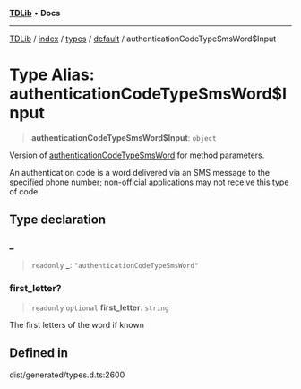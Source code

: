 [**TDLib**](../../../../../../README.md) • **Docs**

***

[TDLib](../../../../../../modules.md) / [index](../../../../../README.md) / [types](../../../README.md) / [default](../README.md) / authenticationCodeTypeSmsWord$Input

# Type Alias: authenticationCodeTypeSmsWord$Input

> **authenticationCodeTypeSmsWord$Input**: `object`

Version of [authenticationCodeTypeSmsWord](authenticationCodeTypeSmsWord.md) for method parameters.

An authentication code is a word delivered via an SMS message to the specified phone number; non-official applications may not receive this type of code

## Type declaration

### \_

> `readonly` **\_**: `"authenticationCodeTypeSmsWord"`

### first\_letter?

> `readonly` `optional` **first\_letter**: `string`

The first letters of the word if known

## Defined in

dist/generated/types.d.ts:2600
